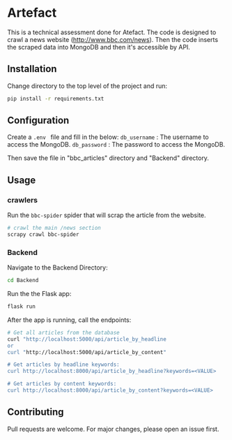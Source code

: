 # Artefact
This is a technical assessment done for Atefact.
The code is designed to crawl a news website (http://www.bbc.com/news). Then the code inserts the scraped data into MongoDB and then it's accessible by API.

## Installation
Change directory to the top level of the project and run:

```bash
pip install -r requirements.txt
```

## Configuration

Create a  ```.env ``` file and fill in the below:
`db_username` : The username to access the MongoDB.
`db_password` : The password to access the MongoDB.

Then save the file in "bbc_articles" directory and "Backend" directory.

## Usage

### crawlers

Run the `bbc-spider` spider that will scrap the article from the website.

```bash
# crawl the main /news section
scrapy crawl bbc-spider
```

### Backend

Navigate to the Backend Directory:

```bash
cd Backend
```

Run the the Flask app:

```bash
flask run
```

After the app is running, call the endpoints:
```bash
# Get all articles from the database
curl "http://localhost:5000/api/article_by_headline
or
curl "http://localhost:5000/api/article_by_content"

# Get articles by headline keywords:
curl http://localhost:8000/api/article_by_headline?keywords=<VALUE>

# Get articles by content keywords:
curl http://localhost:8000/api/article_by_content?keywords=<VALUE>
```

## Contributing

Pull requests are welcome. For major changes, please open an issue first.
